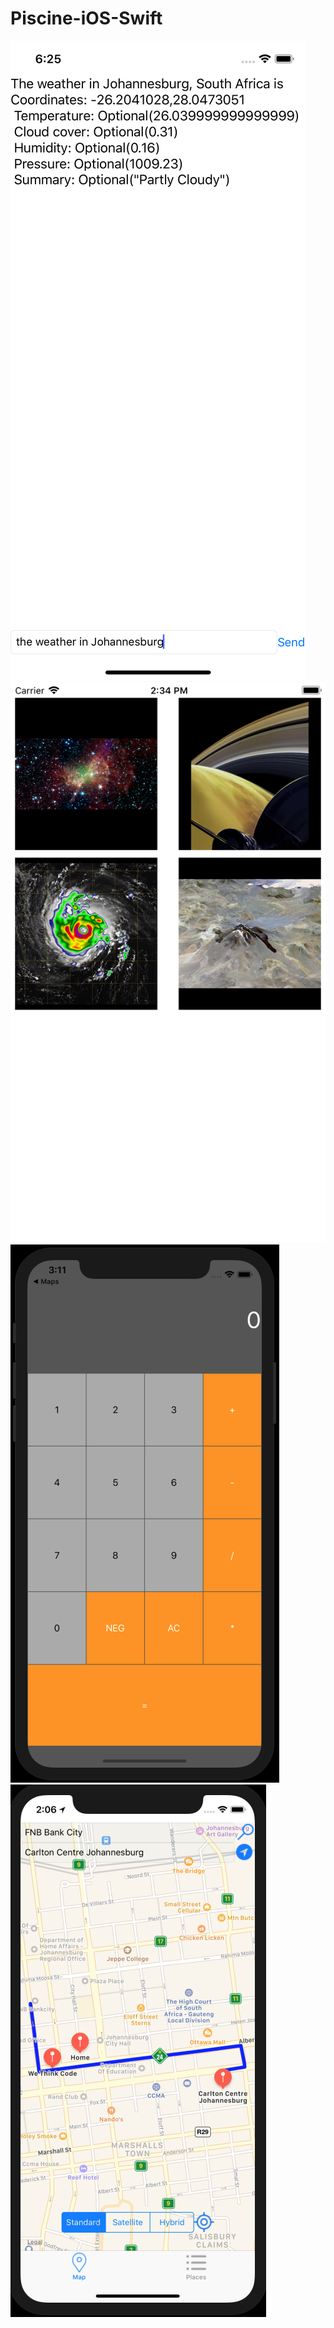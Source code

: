 # Piscine-iOS-Swift

![](images/WeatherApi.png "title-1") ![](images/images.png "title-2") ![](images/calculator.png "title-3") ![](images/Map.png "title-3")
